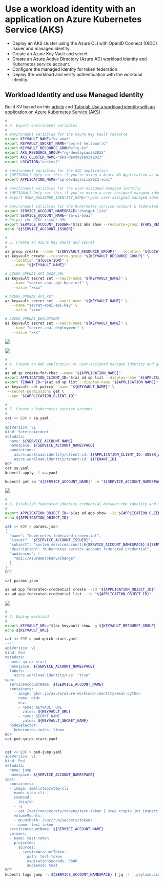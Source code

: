 # Use a workload identity with an application on Azure Kubernetes Service (AKS)

- Deploy an AKS cluster using the Azure CLI with OpenID Connect (OIDC) Issuer and managed identity.
- Create an Azure Key Vault and secret.
- Create an Azure Active Directory (Azure AD) workload identity and Kubernetes service account.
- Configure the managed identity for token federation.
- Deploy the workload and verify authentication with the workload identity.

## Workload Identity and use Managed identity

Build KV based on this [article][3] and [Tutorial: Use a workload identity with an application on Azure Kubernetes Service (AKS)
][2]

```bash
#
# 2. Export environment variables
#
# environment variables for the Azure Key Vault resource
export KEYVAULT_NAME="kv-aoai"
export KEYVAULT_SECRET_NAME="secret-helloworld"
export KEYVAULT_RESOURCE_GROUP="rg-kv"
export AKS_RESOURCE_GROUP="rg-devdaysasia2023"
export AKS_CLUSTER_NAME="aks-devdaysasia2023"
export LOCATION="eastus2"

# environment variables for the AAD application
# [OPTIONAL] Only set this if you're using a Azure AD Application as part of this tutorial
export APPLICATION_NAME="sp-devdaysasia2023-aoai"

# environment variables for the user-assigned managed identity
# [OPTIONAL] Only set this if you're using a user-assigned managed identity as part of this tutorial
# export USER_ASSIGNED_IDENTITY_NAME="<your user-assigned managed identity name>"

# environment variables for the Kubernetes service account & federated identity credential
export SERVICE_ACCOUNT_NAMESPACE="chatgpt-lite"
export SERVICE_ACCOUNT_NAME="sa-wi-aoai"
# Output the OIDC issuer URL
export SERVICE_ACCOUNT_ISSUER="$(az aks show --resource-group ${AKS_RESOURCE_GROUP} --name ${AKS_CLUSTER_NAME} --query oidcIssuerProfile.issuerUrl -otsv)"
echo "${SERVICE_ACCOUNT_ISSUER}"

#
# 3. Create an Azure Key Vault and secret
#
az group create --name "${KEYVAULT_RESOURCE_GROUP}" --location "${LOCATION}"
az keyvault create --resource-group "${KEYVAULT_RESOURCE_GROUP}" \
   --location "${LOCATION}" \
   --name "${KEYVAULT_NAME}"

# AZURE_OPENAI_API_BASE_URL
az keyvault secret set --vault-name "${KEYVAULT_NAME}" \
   --name "secret-aoai-api-base-url" \
   --value "xxxx"

# AZURE_OPENAI_API_KEY
az keyvault secret set --vault-name "${KEYVAULT_NAME}" \
   --name "secret-aoai-api-key" \
   --value "xxxx"

# AZURE_OPENAI_DEPLOYMENT
az keyvault secret set --vault-name "${KEYVAULT_NAME}" \
   --name "secret-aoai-deployment" \
   --value "xxx"
```

![](/images/kv-screenshot.png)

![](/images/kv-screenshot-2.png)


```bash
#
# 4. Create an AAD application or user-assigned managed identity and grant permissions to access the secret
#
az ad sp create-for-rbac --name "${APPLICATION_NAME}"
export APPLICATION_CLIENT_ID="$(az ad sp list --display-name "${APPLICATION_NAME}" --query '[0].appId' -otsv)"
export TENANT_ID="$(az ad sp list --display-name "${APPLICATION_NAME}" --query '[0].appOwnerOrganizationId' -otsv)"
az keyvault set-policy --name "${KEYVAULT_NAME}" \
 --secret-permissions get \
 --spn "${APPLICATION_CLIENT_ID}"

#
# 5. Create a Kubernetes service account
#
cat << EOF > sa.yaml
---
apiVersion: v1
kind: ServiceAccount
metadata:
  name: ${SERVICE_ACCOUNT_NAME}
  namespace: ${SERVICE_ACCOUNT_NAMESPACE}
  annotations:
    azure.workload.identity/client-id: ${APPLICATION_CLIENT_ID:-$USER_ASSIGNED_IDENTITY_CLIENT_ID}
    azure.workload.identity/tenant-id: ${TENANT_ID}
EOF
cat sa.yaml
kubectl apply -f sa.yaml

kubectl get sa "${SERVICE_ACCOUNT_NAME}" -n "${SERVICE_ACCOUNT_NAMESPACE}" -o yaml
```

![](/images/sa-screenshot.png)

```bash
#
# 6. Establish federated identity credential between the identity and the service account issuer & subject
#
export APPLICATION_OBJECT_ID="$(az ad app show --id ${APPLICATION_CLIENT_ID} --query id -otsv)"
echo ${APPLICATION_OBJECT_ID}

cat << EOF > params.json
{
  "name": "kubernetes-federated-credential",
  "issuer": "${SERVICE_ACCOUNT_ISSUER}",
  "subject": "system:serviceaccount:${SERVICE_ACCOUNT_NAMESPACE}:${SERVICE_ACCOUNT_NAME}",
  "description": "Kubernetes service account federated credential",
  "audiences": [
    "api://AzureADTokenExchange"
  ]
}
EOF

cat params.json

az ad app federated-credential create --id "${APPLICATION_OBJECT_ID}" --parameters @params.json
az ad app federated-credential list --id "${APPLICATION_OBJECT_ID}"
```

![](/images/federated-credential.png)

```bash
#
# 7. Deploy workload
#
export KEYVAULT_URL="$(az keyvault show -g ${KEYVAULT_RESOURCE_GROUP} -n ${KEYVAULT_NAME} --query properties.vaultUri -o tsv)"
echo ${KEYVAULT_URL}

cat << EOF > pod-quick-start.yaml
---
apiVersion: v1
kind: Pod
metadata:
  name: quick-start
  namespace: ${SERVICE_ACCOUNT_NAMESPACE}
  labels:
    azure.workload.identity/use: "true"
spec:
  serviceAccountName: ${SERVICE_ACCOUNT_NAME}
  containers:
    - image: ghcr.io/azure/azure-workload-identity/msal-python
      name: oidc
      env:
      - name: KEYVAULT_URL
        value: ${KEYVAULT_URL}
      - name: SECRET_NAME
        value: ${KEYVAULT_SECRET_NAME}
  nodeSelector:
    kubernetes.io/os: linux
EOF
cat pod-quick-start.yaml


cat << EOF > pod-jump.yaml
apiVersion: v1
kind: Pod
metadata:
  name: jump
  namespace: ${SERVICE_ACCOUNT_NAMESPACE}
spec:
  containers:
  - image: smallstep/step-cli
    name: step-cli
    command:
    - /bin/sh
    - -c
    - cat /var/run/secrets/tokens/test-token | step crypto jwt inspect --insecure
    volumeMounts:
    - mountPath: /var/run/secrets/tokens
      name: test-token
  serviceAccountName: ${SERVICE_ACCOUNT_NAME}
  volumes:
  - name: test-token
    projected:
      sources:
      - serviceAccountToken:
          path: test-token
          expirationSeconds: 3600
          audience: test
EOF
kubectl logs jump -n ${SERVICE_ACCOUNT_NAMESPACE} | jq -r '.payload.iss'
```

[2]: https://learn.microsoft.com/en-us/azure/aks/learn/tutorial-kubernetes-workload-identity
[3]: https://azure.github.io/azure-workload-identity/docs/quick-start.html#5-create-a-kubernetes-service-account
[4]: https://azure.github.io/Cloud-Native/cnny-2023/bring-your-app-day-2/#pods-authentication-using-azure-workload-identity